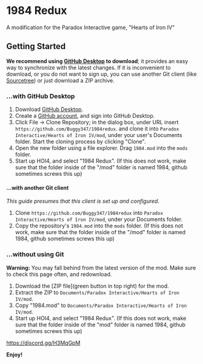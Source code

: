 # 1984 Redux
A modification for the Paradox Interactive game, "Hearts of Iron IV"

## Getting Started
**We recommend using [GitHub Desktop](https://desktop.github.com) to download**;
it provides an easy way to synchronize with the latest changes. If it is
inconvenient to download, or you do not want to sign up, you can use another
Git client (like [Sourcetree](https://www.atlassian.com/software/sourcetree)) or
just download a ZIP archive.

### ...with GitHub Desktop
1. Download [GitHub Desktop](https://desktop.github.com).
2. Create a [GitHub account](https://github.com/join), and sign into GitHub
   Desktop.
3. Click File → Clone Repository; in the dialog box, under URL insert
   `https://github.com/Buggy347/1984redux`. and clone it into
   `Paradox Interactive/Hearts of Iron IV/mod`, under your user's Documents
   folder. Start the cloning process by clicking "Clone".
4. Open the new folder using a file explorer. Drag `1984.mod`
   into the `mods` folder.
5. Start up HOI4, and select "1984 Redux".
(If this does not work, make sure that the folder inside of the "/mod" folder is named 1984, github sometimes screws this up)

#### ...with another Git client
*This guide presumes that this client is set up and configured.*

1. Clone `https://github.com/Buggy347/1984redux` into
   `Paradox Interactive/Hearts of Iron IV/mod`, under your Documents folder.
2. Copy the repository's `1984.mod` into the `mods` folder.
(If this does not work, make sure that the folder inside of the "/mod" folder is named 1984, github sometimes screws this up)

### ...without using Git
**Warning:** You may fall behind from the latest version of the mod. Make sure
to check this page often, and redownload.

1. Download the [ZIP file](green button in top right) for the mod.
2. Extract the ZIP to `Documents/Paradox Interactive/Hearts of Iron IV/mod`.
3. Copy "1984.mod" to `Documents/Paradox Interactive/Hearts of Iron IV/mod`.
4. Start up HOI4, and select "1984 Redux".
(If this does not work, make sure that the folder inside of the "mod" folder is named 1984, github sometimes screws this up)


https://discord.gg/H3MqGpM

**Enjoy!**

